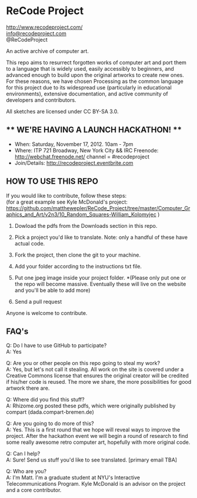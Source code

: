 ReCode Project
==============
http://www.recodeproject.com/  
info@recodeproject.com  
@ReCodeProject  


An active archive of computer art.

This repo aims to resurrect forgotten works of computer art and port them to a language that is widely used, easily accessibly to beginners, and advanced enough to build upon the original artworks to create new ones. For these reasons, we have chosen Processing as the common language for this project due to its widespread use (particularly in educational environments), extensive documentation, and active community of developers and contributors. 

All sketches are licensed under CC BY-SA 3.0.


** WE'RE HAVING A LAUNCH HACKATHON! **
-------------------------------------------------
* When: Saturday, November 17, 2012. 10am - 7pm
* Where: ITP 721 Broadway, New York City 
         && IRC Freenode: http://webchat.freenode.net/ channel = #recodeproject
* Join/Details: http://recodeproject.eventbrite.com 


HOW TO USE THIS REPO
--------------------
If you would like to contribute, follow these steps:  
(for a great example see Kyle McDonald's project: https://github.com/matthewepler/ReCode_Project/tree/master/Computer_Graphics_and_Art/v2n3/10_Random_Squares-William_Kolomyjec )

1.	Dowload the pdfs from the Downloads section in this repo.

2.	Pick a project you'd like to translate. Note: only a handful of these have actual code. 

3.	Fork the project, then clone the git to your machine. 

4.	Add your folder according to the instructions txt file.

5.	Put one jpeg image inside your project folder.
*(Please only put one or the repo will become massive. Eventually these will live on the website and you'll be able to add more) 

6.	Send a pull request 

Anyone is welcome to contribute. 


FAQ's
-----
Q: Do I have to use GitHub to participate?  
A: Yes
	
Q: Are you or other people on this repo going to steal my work?  
A: Yes, but let's not call it stealing. All work on the site is covered under a Creative
Commons license that ensures the original creator will be credited if his/her code is reused. The more we share, the more possibilities for good artwork there are.
	
Q: Where did you find this stuff?  
A: Rhizome.org posted these pdfs, which were originally published by compart (dada.compart-bremen.de)
	
Q: Are you going to do more of this?  
A: Yes. This is a first round that we hope will reveal ways to improve the project. After the hackathon event we will begin a round of research to find some really awesome retro computer art, hopefully with more original code.
	
Q: Can I help?  
A: Sure! Send us stuff you'd like to see translated. [primary email TBA]
	
Q: Who are you?  
A: I'm Matt. I'm a graduate student at NYU's Interactive Telecommunications Program. 
Kyle McDonald is an advisor on the project and a core contributor.

